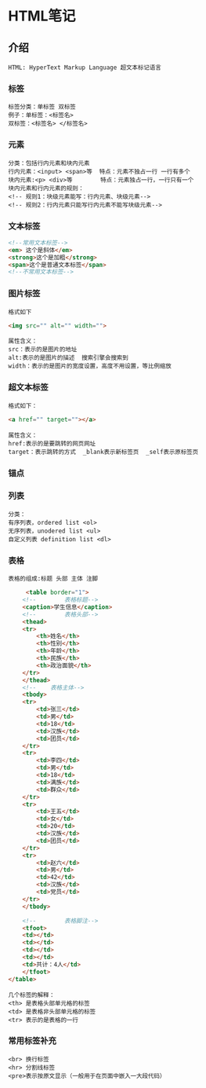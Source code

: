 # HTML笔记
## 介绍
    HTML: HyperText Markup Language 超文本标记语言
### 标签
    标签分类：单标签 双标签
    例子：单标签：<标签名>
    双标签：<标签名> </标签名>
### 元素
    分类：包括行内元素和块内元素
    行内元素：<input> <span>等  特点：元素不独占一行 一行有多个
    块内元素:<p> <div>等        特点：元素独占一行，一行只有一个
    块内元素和行内元素的规则：
    <!-- 规则1：块级元素能写：行内元素、块级元素-->
    <!-- 规则2：行内元素只能写行内元素不能写块级元素-->
### 文本标签
```html
<!--常用文本标签-->
<em> 这个是斜体</em>   
<strong>这个是加粗</strong>
<span>这个是普通文本标签</span>
<!--不常用文本标签-->
```
### 图片标签
    格式如下
```html
<img src="" alt="" width="">
```
    属性含义：
    src：表示的是图片的地址
    alt:表示的是图片的描述  搜索引擎会搜索到
    width：表示的是图片的宽度设置，高度不用设置，等比例缩放
### 超文本标签
    格式如下：
```html
<a href="" target=""></a>
```
    属性含义：
    href:表示的是要跳转的网页网址
    target：表示跳转的方式  _blank表示新标签页  _self表示原标签页
### 锚点

### 列表
    分类：
    有序列表，ordered list <ol>
    无序列表，unodered list <ul>
    自定义列表 definition list <dl>

### 表格
    表格的组成:标题 头部 主体 注脚
```html
     <table border="1">
    <!--        表格标题-->
    <caption>学生信息</caption>
    <!--        表格头部-->
    <thead>
    <tr>
        <th>姓名</th>
        <th>性别</th>
        <th>年龄</th>
        <th>民族</th>
        <th>政治面貌</th>
    </tr>
    </thead>
    <!--    表格主体-->
    <tbody>
    <tr>
        <td>张三</td>
        <td>男</td>
        <td>18</td>
        <td>汉族</td>
        <td>团员</td>
    </tr>
    <tr>
        <td>李四</td>
        <td>男</td>
        <td>18</td>
        <td>满族</td>
        <td>群众</td>
    </tr>
    <tr>
        <td>王五</td>
        <td>女</td>
        <td>20</td>
        <td>汉族</td>
        <td>团员</td>
    </tr>
    <tr>
        <td>赵六</td>
        <td>男</td>
        <td>42</td>
        <td>汉族</td>
        <td>党员</td>
    </tr>
    </tbody>

    <!--        表格脚注-->
    <tfoot>
    <td></td>
    <td></td>
    <td></td>
    <td></td>
    <td>共计：4人</td>
    </tfoot>
</table>
```
    几个标签的解释：
    <th> 是表格头部单元格的标签
    <td> 是表格非头部单元格的标签
    <tr> 表示的是表格的一行
### 常用标签补充
    <br> 换行标签
    <hr> 分割线标签
    <pre>表示按原文显示（一般用于在页面中嵌入一大段代码）